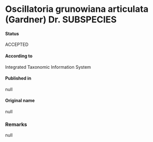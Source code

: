 # Oscillatoria grunowiana articulata (Gardner) Dr. SUBSPECIES

#### Status
ACCEPTED

#### According to
Integrated Taxonomic Information System

#### Published in
null

#### Original name
null

### Remarks
null